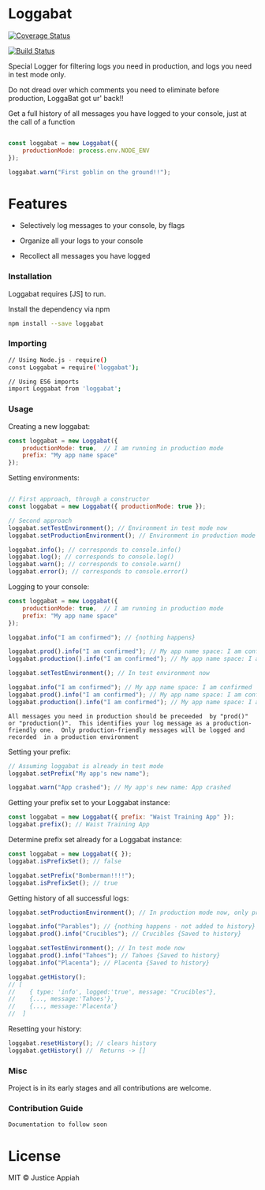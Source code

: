 # Loggabat

[![Coverage Status](https://coveralls.io/repos/github/jaxtisapia/loggabat/badge.svg?branch=master)](https://coveralls.io/github/jaxtisapia/loggabat?branch=master)

[![Build Status](https://travis-ci.org/jaxtisapia/loggabat.svg?branch=master)](https://travis-ci.org/jaxtisapia/loggabat)

Special Logger for filtering logs you need in production, and logs you need in test mode only.

Do not dread over which comments you need to eliminate before production, LoggaBat got ur' back!! 

Get a full history of all messages you have logged to your console, just at the call of a function

```js

const loggabat = new Loggabat({
    productionMode: process.env.NODE_ENV
});

loggabat.warn("First goblin on the ground!!");

```

# Features

  - Selectively log messages to your console, by flags

  - Organize all your logs to your console

  - Recollect all messages you have logged

### Installation

Loggabat requires [JS] to run.

Install the dependency via npm

```sh
npm install --save loggabat
```

### Importing

```sh
// Using Node.js - require()
const Loggabat = require('loggabat');

// Using ES6 imports
import Loggabat from 'loggabat';
```

### Usage

Creating a new loggabat:

```js
const loggabat = new Loggabat({
    productionMode: true,  // I am running in production mode
    prefix: "My app name space"
});
```

Setting environments:

```js

// First approach, through a constructor
const loggabat = new Loggabat({ productionMode: true });

// Second approach
loggabat.setTestEnvironment(); // Environment in test mode now
loggabat.setProductionEnvironment(); // Environment in production mode now
```

```js
loggabat.info(); // corresponds to console.info()
loggabat.log(); // corresponds to console.log()
loggabat.warn(); // corresponds to console.warn()
loggabat.error(); // corresponds to console.error()
```

Logging to your console:

```js
const loggabat = new Loggabat({
    productionMode: true,  // I am running in production mode
    prefix: "My app name space"
});

loggabat.info("I am confirmed"); // {nothing happens}

loggabat.prod().info("I am confirmed"); // My app name space: I am confirmed
loggabat.production().info("I am confirmed"); // My app name space: I am confirmed

loggabat.setTestEnvironment(); // In test environment now

loggabat.info("I am confirmed"); // My app name space: I am confirmed
loggabat.prod().info("I am confirmed"); // My app name space: I am confirmed
loggabat.production().info("I am confirmed"); // My app name space: I am confirmed
```

`All messages you need in production should be preceeded 
by "prod()" or "production()". 
This identifies your log message as a production-friendly one. 
Only production-friendly messages will be logged and recorded 
in a production environment`

Setting your prefix:
```js
// Assuming loggabat is already in test mode
loggabat.setPrefix("My app's new name");

loggabat.warn("App crashed"); // My app's new name: App crashed
```

Getting your prefix set to your Loggabat instance:
```js
const loggabat = new Loggabat({ prefix: "Waist Training App" });
loggabat.prefix(); // Waist Training App
```

Determine prefix set already for a Loggabat instance:
```js
const loggabat = new Loggabat({ });
loggabat.isPrefixSet(); // false

loggabat.setPrefix("Bomberman!!!!");
loggabat.isPrefixSet(); // true
```

Getting history of all successful logs:

```js
loggabat.setProductionEnvironment(); // In production mode now, only production-friendly messages are accepted

loggabat.info("Parables"); // {nothing happens - not added to history}
loggabat.prod().info("Crucibles"); // Crucibles {Saved to history}

loggabat.setTestEnvironment(); // In test mode now
loggabat.prod().info("Tahoes"); // Tahoes {Saved to history}
loggabat.info("Placenta"); // Placenta {Saved to history}

loggabat.getHistory();
// [
//    { type: 'info', logged:'true', message: "Crucibles"}, 
//    {..., message:'Tahoes'},
//    {..., message:'Placenta'}
//  ]
```

Resetting your history:
```js
loggabat.resetHistory(); // clears history
loggabat.getHistory() //  Returns -> []
```

### Misc
Project is in its early stages and all contributions are welcome.


### Contribution Guide
`Documentation to follow soon`

# License

MIT © Justice Appiah
